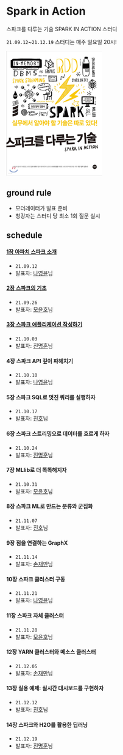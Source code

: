 # Spark in Action
스파크를 다루는 기술 SPARK IN ACTION 스터디

`21.09.12`~`21.12.19` 스터디는 매주 일요일 20시!

<img src="assets/img/book_cover.jpg" width="50%">

## ground rule
- 모더레이터가 발표 준비
- 청강자는 스터디 당 최소 1회 질문 실시

## schedule

#### [1장 아파치 스파크 소개](https://github.com/jinmang2/spark-in-action/blob/main/ch01_introduce_apache_spark.md)
- `21.09.12`
- 발표자: [나영윤](https://github.com/fightnyy)님

#### [2장 스파크의 기초](https://github.com/jinmang2/spark-in-action/blob/main/ch02_spark_basic.md)
- `21.09.26`
- 발표자: [모윤호](https://github.com/momozzing)님

#### [3장 스파크 애플리케이션 작성하기](https://github.com/jinmang2/spark-in-action/blob/main/ch03_spark_application.md)
- `21.10.03`
- 발표자: [진명훈](https://github.com/jinmang2)님

#### 4장 스파크 API 깊이 파헤치기
- `21.10.10`
- 발표자: [나영윤](https://github.com/fightnyy)님

#### 5장 스파크 SQL로 멋진 쿼리를 실행하자
- `21.10.17`
- 발표자: [진호]()님

#### 6장 스파크 스트리밍으로 데이터를 흐르게 하자
- `21.10.24`
- 발표자: [진명훈](https://github.com/jinmang2)님

#### 7장 MLlib로 더 똑똑해지자
- `21.10.31`
- 발표자: [모윤호](https://github.com/momozzing)님

#### 8장 스파크 ML로 만드는 분류와 군집화
- `21.11.07`
- 발표자: [진호]()님

#### 9장 점을 연결하는 GraphX
- `21.11.14`
- 발표자: [손재만](https://github.com/woaksths)님

#### 10장 스파크 클러스터 구동
- `21.11.21`
- 발표자: [나영윤](https://github.com/fightnyy)님

#### 11장 스파크 자체 클러스터
- `21.11.28`
- 발표자: [모윤호](https://github.com/momozzing)님

#### 12장 YARN 클러스터와 메소스 클러스터
- `21.12.05`
- 발표자: [손재만](https://github.com/woaksths)님

#### 13장 실용 예제: 실시간 대시보드를 구현하자
- `21.12.12`
- 발표자: [진호]()님

#### 14장 스파크와 H2O를 활용한 딥러닝
- `21.12.19`
- 발표자: [진명훈](https://github.com/jinmang2)님
